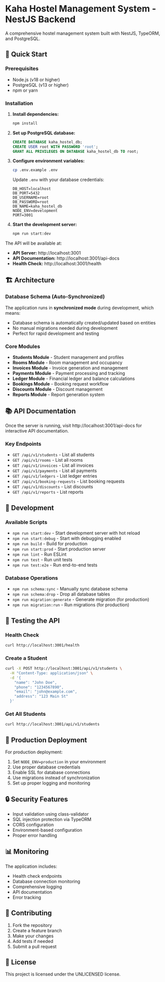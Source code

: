 # Kaha Hostel Management System - NestJS Backend

A comprehensive hostel management system built with NestJS, TypeORM, and PostgreSQL.

## 🚀 Quick Start

### Prerequisites

- Node.js (v18 or higher)
- PostgreSQL (v13 or higher)
- npm or yarn

### Installation

1. **Install dependencies:**
   ```bash
   npm install
   ```

2. **Set up PostgreSQL database:**
   ```sql
   CREATE DATABASE kaha_hostel_db;
   CREATE USER root WITH PASSWORD 'root';
   GRANT ALL PRIVILEGES ON DATABASE kaha_hostel_db TO root;
   ```

3. **Configure environment variables:**
   ```bash
   cp .env.example .env
   ```
   
   Update `.env` with your database credentials:
   ```env
   DB_HOST=localhost
   DB_PORT=5432
   DB_USERNAME=root
   DB_PASSWORD=root
   DB_NAME=kaha_hostel_db
   NODE_ENV=development
   PORT=3001
   ```

4. **Start the development server:**
   ```bash
   npm run start:dev
   ```

The API will be available at:
- **API Server:** http://localhost:3001
- **API Documentation:** http://localhost:3001/api-docs
- **Health Check:** http://localhost:3001/health

## 🏗️ Architecture

### Database Schema (Auto-Synchronized)

The application runs in **synchronized mode** during development, which means:
- Database schema is automatically created/updated based on entities
- No manual migrations needed during development
- Perfect for rapid development and testing

### Core Modules

- **Students Module** - Student management and profiles
- **Rooms Module** - Room management and occupancy
- **Invoices Module** - Invoice generation and management
- **Payments Module** - Payment processing and tracking
- **Ledger Module** - Financial ledger and balance calculations
- **Bookings Module** - Booking request workflow
- **Discounts Module** - Discount management
- **Reports Module** - Report generation system

## 📚 API Documentation

Once the server is running, visit http://localhost:3001/api-docs for interactive API documentation.

### Key Endpoints

- `GET /api/v1/students` - List all students
- `GET /api/v1/rooms` - List all rooms
- `GET /api/v1/invoices` - List all invoices
- `GET /api/v1/payments` - List all payments
- `GET /api/v1/ledgers` - List ledger entries
- `GET /api/v1/booking-requests` - List booking requests
- `GET /api/v1/discounts` - List discounts
- `GET /api/v1/reports` - List reports

## 🔧 Development

### Available Scripts

- `npm run start:dev` - Start development server with hot reload
- `npm run start:debug` - Start with debugging enabled
- `npm run build` - Build for production
- `npm run start:prod` - Start production server
- `npm run lint` - Run ESLint
- `npm run test` - Run unit tests
- `npm run test:e2e` - Run end-to-end tests

### Database Operations

- `npm run schema:sync` - Manually sync database schema
- `npm run schema:drop` - Drop all database tables
- `npm run migration:generate` - Generate migration (for production)
- `npm run migration:run` - Run migrations (for production)

## 🧪 Testing the API

### Health Check
```bash
curl http://localhost:3001/health
```

### Create a Student
```bash
curl -X POST http://localhost:3001/api/v1/students \
  -H "Content-Type: application/json" \
  -d '{
    "name": "John Doe",
    "phone": "1234567890",
    "email": "john@example.com",
    "address": "123 Main St"
  }'
```

### Get All Students
```bash
curl http://localhost:3001/api/v1/students
```

## 🏢 Production Deployment

For production deployment:

1. Set `NODE_ENV=production` in your environment
2. Use proper database credentials
3. Enable SSL for database connections
4. Use migrations instead of synchronization
5. Set up proper logging and monitoring

## 🔒 Security Features

- Input validation using class-validator
- SQL injection protection via TypeORM
- CORS configuration
- Environment-based configuration
- Proper error handling

## 📊 Monitoring

The application includes:
- Health check endpoints
- Database connection monitoring
- Comprehensive logging
- API documentation
- Error tracking

## 🤝 Contributing

1. Fork the repository
2. Create a feature branch
3. Make your changes
4. Add tests if needed
5. Submit a pull request

## 📝 License

This project is licensed under the UNLICENSED license.